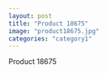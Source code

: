 ```yaml
---
layout: post
title: "Product 18675"
image: "product18675.jpg"
categories: "category1"
---
```

Product 18675
